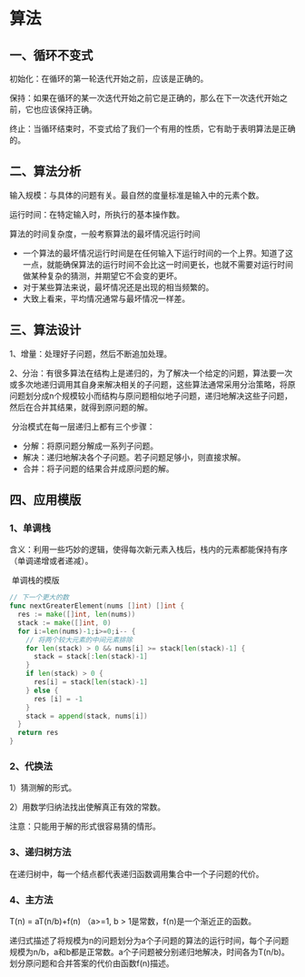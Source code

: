 # 算法

## 一、循环不变式

初始化：在循环的第一轮迭代开始之前，应该是正确的。

保持：如果在循环的某一次迭代开始之前它是正确的，那么在下一次迭代开始之前，它也应该保持正确。

终止：当循环结束时，不变式给了我们一个有用的性质，它有助于表明算法是正确的。



## 二、算法分析

输入规模：与具体的问题有关。最自然的度量标准是输入中的元素个数。

运行时间：在特定输入时，所执行的基本操作数。

算法的时间复杂度，一般考察算法的最坏情况运行时间

- 一个算法的最坏情况运行时间是在任何输入下运行时间的一个上界。知道了这一点，就能确保算法的运行时间不会比这一时间更长，也就不需要对运行时间做某种复杂的猜测，并期望它不会变的更坏。
- 对于某些算法来说，最坏情况还是出现的相当频繁的。
- 大致上看来，平均情况通常与最坏情况一样差。



## 三、算法设计

1、增量：处理好子问题，然后不断追加处理。

2、分治：有很多算法在结构上是递归的，为了解决一个给定的问题，算法要一次或多次地递归调用其自身来解决相关的子问题，这些算法通常采用分治策略，将原问题划分成n个规模较小而结构与原问题相似地子问题，递归地解决这些子问题，然后在合并其结果，就得到原问题的解。

​	分治模式在每一层递归上都有三个步骤：

- 分解：将原问题分解成一系列子问题。
- 解决：递归地解决各个子问题。若子问题足够小，则直接求解。
- 合并：将子问题的结果合并成原问题的解。



## 四、应用模版

### 1、单调栈

​	含义：利用一些巧妙的逻辑，使得每次新元素入栈后，栈内的元素都能保持有序（单调递增或者递减）。

​	单调栈的模版

```go
// 下一个更大的数
func nextGreaterElement(nums []int) []int {
  res := make([]int, len(nums))
  stack := make([]int, 0)
  for i:=len(nums)-1;i>=0;i-- {
    // 将两个较大元素的中间元素排除
    for len(stack) > 0 && nums[i] >= stack[len(stack)-1] {
      stack = stack[:len(stack)-1]
    }
    if len(stack) > 0 {
      res[i] = stack[len(stack)-1]
    } else {
      res [i] = -1
    }
    stack = append(stack, nums[i])
  }
  return res
}
```

### 2、代换法

1）猜测解的形式。

2）用数学归纳法找出使解真正有效的常数。

注意：只能用于解的形式很容易猜的情形。

### 3、递归树方法

在递归树中，每一个结点都代表递归函数调用集合中一个子问题的代价。

### 4、主方法

T(n) = aT(n/b)+f(n)   （a>=1, b > 1是常数，f(n)是一个渐近正的函数。

递归式描述了将规模为n的问题划分为a个子问题的算法的运行时间，每个子问题规模为n/b，a和b都是正常数。a个子问题被分别递归地解决，时间各为T(n/b)。划分原问题和合并答案的代价由函数f(n)描述。
